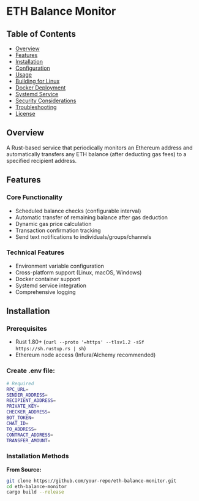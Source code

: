 # ETH Balance Monitor

## Table of Contents
- [Overview](#overview)
- [Features](#features)
- [Installation](#installation)
- [Configuration](#configuration)
- [Usage](#usage)
- [Building for Linux](#building-for-linux)
- [Docker Deployment](#docker-deployment)
- [Systemd Service](#systemd-service)
- [Security Considerations](#security-considerations)
- [Troubleshooting](#troubleshooting)
- [License](#license)

## Overview

A Rust-based service that periodically monitors an Ethereum address and automatically transfers any ETH balance (after deducting gas fees) to a specified recipient address.


## Features

### Core Functionality
- Scheduled balance checks (configurable interval)
- Automatic transfer of remaining balance after gas deduction
- Dynamic gas price calculation
- Transaction confirmation tracking
- Send text notifications to individuals/groups/channels

### Technical Features
- Environment variable configuration
- Cross-platform support (Linux, macOS, Windows)
- Docker container support
- Systemd service integration
- Comprehensive logging

## Installation

### Prerequisites
- Rust 1.80+ (`curl --proto '=https' --tlsv1.2 -sSf https://sh.rustup.rs | sh`)
- Ethereum node access (Infura/Alchemy recommended)

### Create .env file:
```bash
# Required
RPC_URL=
SENDER_ADDRESS=
RECIPIENT_ADDRESS=
PRIVATE_KEY=
CHECKER_ADDRESS=
BOT_TOKEN=
CHAT_ID=
TO_ADDRESS=
CONTRACT_ADDRESS=
TRANSFER_AMOUNT=
```

### Installation Methods

**From Source:**
```bash
git clone https://github.com/your-repo/eth-balance-monitor.git
cd eth-balance-monitor
cargo build --release
